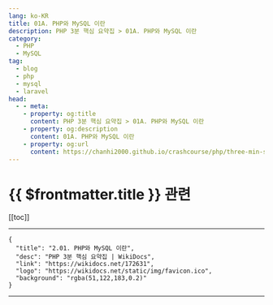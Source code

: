 ```yaml
---
lang: ko-KR
title: 01A. PHP와 MySQL 이란
description: PHP 3분 핵심 요약집 > 01A. PHP와 MySQL 이란
category: 
  - PHP
  - MySQL
tag: 
  - blog
  - php
  - mysql
  - laravel
head:
  - - meta:
    - property: og:title
      content: PHP 3분 핵심 요약집 > 01A. PHP와 MySQL 이란
    - property: og:description
      content: 01A. PHP와 MySQL 이란
    - property: og:url
      content: https://chanhi2000.github.io/crashcourse/php/three-min-summary/01-basics/01A.html
---
```


# {{ $frontmatter.title }} 관련

[[toc]]

---

```component VPCard
{
  "title": "2.01. PHP와 MySQL 이란",
  "desc": "PHP 3분 핵심 요약집 | WikiDocs",
  "link": "https://wikidocs.net/172631",
  "logo": "https://wikidocs.net/static/img/favicon.ico",
  "background": "rgba(51,122,183,0.2)"
}
```

---

<TagLinks />